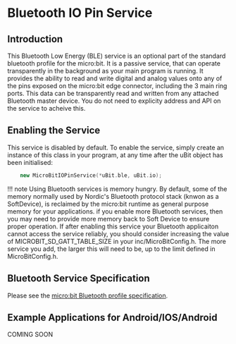 # Bluetooth IO Pin Service

## Introduction

This Bluetooth Low Energy (BLE) service is an optional part of the standard bluetooth profile for the micro:bit. It is a passive service, that can operate transparently in the
background as your main program is running. It provides the ability to read and write digital and analog values onto any of the pins exposed on the micro:bit edge connector, including the 3 main ring ports.
This data can be transparently read and written from any attached Bluetooth master device. You do not need to explicity address and API on the service to acheive this.

## Enabling the Service

This service is disabled by default. To enable the service, simply create an instance of this class in your program, at any time after the uBit object has been initialised:

```cpp
    new MicroBitIOPinService(*uBit.ble, uBit.io);
```

!!! note
    Using Bluetooth services is memory hungry. By default, some of the memory normally used by Nordic's Bluetooth protocol stack (knwon as a SoftDevice), is reclaimed by the micro:bit runtime as general purpose memory for your applications. if you enable more Bluetooth services, then you may need to provide more memory back to Soft Device to ensure proper operation. If after enabling this service your Bluetooth applicaiton cannot access the service reliably, you should consider increasing the value of MICROBIT_SD_GATT_TABLE_SIZE in your inc/MicroBitConfig.h. The more service you add, the larger this will need to be, up to the limit defined in MicroBitConfig.h.

## Bluetooth Service Specification

 Please see the [micro:bit Bluetooth profile specification](../resources/bluetooth/microbit-profile-V1.7-Level-2.pdf).

## Example Applications for Android/IOS/Android

 COMING SOON
